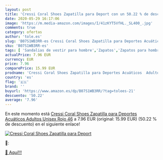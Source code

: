 ```yaml
---
layout: post
title: 'Cressi Coral Shoes Zapatilla para Deport con un 50.22 % de descuento'
date: 2020-05-29 16:17:06
image: 'https://m.media-amazon.com/images/I/41zKYT5VfHL._SL400_.jpg'
comments: true
category: ofertas
author: 'tole.es'
slug: 'B07S1WB3RR-es Cressi Coral Shoes Zapatilla para Deportes Acuáticos...'
sku: 'B07S1WB3RR-es'
tags: [ 'Sandalias de vestir para hombre','Zapatos','Zapatos para hombre','Zapatos y complementos','zapatilla', ]
actualPrice: 7.96 EUR
currency: EUR
price: 7.96
comparePrice: 15.99 EUR
prodname: 'Cressi Coral Shoes Zapatilla para Deportes Acuáticos  Adultos Unisex  Rojo  46'
country: 'es'
flag: '🇪🇸'
brand: ''
buyurl: 'https://www.amazon.es/dp/B07S1WB3RR/?tag=tolees-21'
descuento: '50.22'
average: '7.96'
---
```


En este momento está [Cressi Coral Shoes Zapatilla para Deportes Acuáticos  Adultos Unisex  Rojo  46](https://www.amazon.es/dp/B07S1WB3RR/?tag=tolees-21) a 7.96 EUR (original: 15.99 EUR) (50.22 %  de descuento) en el siguiente enlace!

[![Cressi Coral Shoes Zapatilla para Deport](https://m.media-amazon.com/images/I/41zKYT5VfHL._SL400_.jpg)](https://www.amazon.es/dp/B07S1WB3RR/?tag=tolees-21)

🔎:


[🛒 Aquí!!!](https://www.amazon.es/dp/B07S1WB3RR/?tag=tolees-21)
